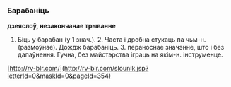 ### Барабаніць
**дзеяслоў, незакончанае трыванне**

1. Біць у барабан (у 1 знач.). 2. Часта і дробна стукаць па чьм-н. (размоўнае). Дождж барабаніць. 3. пераноснае значэнне, што і без дапаўнення. Гучна, без майстэрства іграць на якім-н. інструменце.

<a rel="author">[http://rv-blr.com/](http://rv-blr.com/slounik.jsp?letterId=0&maskId=0&pageId=354)</a>
